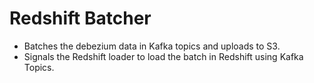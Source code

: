 # Redshift Batcher

- Batches the debezium data in Kafka topics and uploads to S3.
- Signals the Redshift loader to load the batch in Redshift using Kafka Topics.
